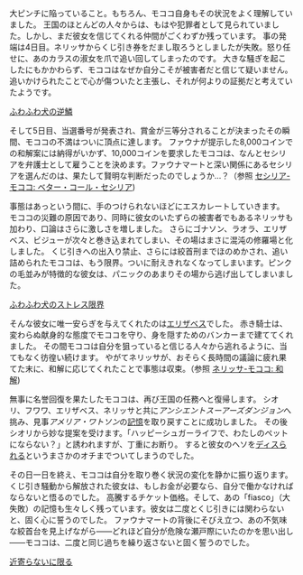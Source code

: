 <!-- title: モココ・アビスガード -->
<!-- status: 生存 -->

大ピンチに陥っていること。もちろん、モココ自身もその状況をよく理解していました。
王国のほとんどの人々からは、もはや犯罪者として見られていました。しかし、まだ彼女を信じてくれる仲間がごくわずか残っています。
事の発端は4日目。ネリッサからくじ引き券をだまし取ろうとしましたが失敗。怒り任せに、あのカラスの淑女を爪で追い回してしまったのです。
大きな騒ぎを起こしたにもかかわらず、モココはなぜか自分こそが被害者だと信じて疑いません。追いかけられたことで心が傷ついたと主張し、それが何よりの証拠だと考えていたようです。

[ふわふわ犬の逆鱗](#embed:https://www.youtube.com/live/wINOVotsvPY?si=L90uk7TJtyW8XYLY&start=447)

そして5日目、当選番号が発表され、賞金が三等分されることが決まったその瞬間、モココの不満はついに頂点に達します。
ファウナが提示した8,000コインでの和解案には納得がいかず、10,000コインを要求したモココは、なんとセシリアを弁護士として雇うことを決めます。ファウナマートと深い関係にあるセシリアを選んだのは、果たして賢明な判断だったのでしょうか…？（参照 [セシリア-モココ: ベター・コール・セシリア](#edge:mococo-cecilia))

事態はあっという間に、手のつけられないほどにエスカレートしていきます。
モココの災難の原因であり、同時に彼女のいたずらの被害者でもあるネリッサも加わり、口論はさらに激しさを増しました。
さらにゴナソン、ラオラ、エリザベス、ビジューが次々と巻き込まれてしまい、その場はまさに混沌の修羅場と化しました。
くじ引きへの出入り禁止、さらには絞首刑までほのめかされ、追い詰められたモココは、もう限界。ついに耐えきれなくなってしまいます。ピンクの毛並みが特徴的な彼女は、パニックのあまりその場から逃げ出してしまいました。

[ふわふわ犬のストレス限界](#embed:https://www.youtube.com/live/wINOVotsvPY?si=iz0DZqwF_-qmqcU7&start=1604)

そんな彼女に唯一安らぎを与えてくれたのは[エリザベス](https://www.youtube.com/live/wINOVotsvPY?feature=shared&t=1817)でした。
赤き騎士は、変わらぬ献身的な態度でモココを守り、身を隠すためのバンカーまで建ててくれました。
その間モココは自分を狙っていると信じる人々から逃れるように、当てもなく彷徨い続けます。
やがてネリッサが、おそらく長時間の議論に疲れ果てた末に、和解に応じてくれたことで事態は収束。（参照 [ネリッサ-モココ: 和解](#edge:mococo-nerissa))

無事に名誉回復を果たしたモココは、再び王国の任務へと復帰します。
シオリ、フワワ、エリザベス、ネリッサと共に*アンシエントスーアーズダンジョン*へ挑み、見事*アメリア・ワトソン*の[記憶](https://www.youtube.com/live/wINOVotsvPY?feature=shared&t=5922)を取り戻すことに成功しました。
その後シオリから妙な提案を受けます。「ハッピーシュガーライフで、わたしのペットにならない？」と誘われますが、丁重にお断り。
すると彼女のヘソを[ディスられる](https://www.youtube.com/live/wINOVotsvPY?feature=shared&t=8600)というまさかのオチまでついてしまうのでした。

その日一日を終え、モココは自分を取り巻く状況の変化を静かに振り返ります。
くじ引き騒動から解放された彼女は、もしお金が必要なら、自分で働かなければならないと悟るのでした。
高騰するチケット価格。そして、あの「fiasco」（大失敗）の記憶も生々しく残っています。彼女は二度とくじ引きには関わらないと、固く心に誓うのでした。
ファウナマートの背後にそびえ立つ、あの不気味な絞首台を見上げながら――どれほど自分が危険な瀬戸際にいたのかを思い出し――モココは、二度と同じ過ちを繰り返さないと固く誓うのでした。

[近寄らないに限る](#embed:https://www.youtube.com/live/wINOVotsvPY?feature=shared&t=10971)